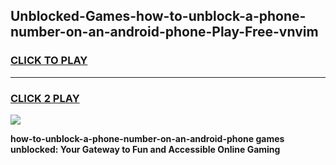 
## Unblocked-Games-how-to-unblock-a-phone-number-on-an-android-phone-Play-Free-vnvim
<h3>
<a href="https://premium76.site?title=how-to-unblock-a-phone-number-on-an-android-phone&ref=12A">CLICK TO PLAY</a></h3>
<hr>

<h3>
<a href="https://premium76.site?title=how-to-unblock-a-phone-number-on-an-android-phone&ref=12A">CLICK 2 PLAY</a>
  
</h3>

<a href="https://premium76.site?title=how-to-unblock-a-phone-number-on-an-android-phone&ref=12A"><img src="https://clearcache.store/games.png"></a>


**how-to-unblock-a-phone-number-on-an-android-phone games unblocked: Your Gateway to Fun and Accessible Online Gaming**
